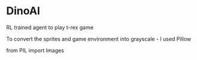 # DinoAI
RL trained agent to play t-rex game

To convert the sprites and game environment into grayscale - I used Pillow

from PIL import Images
